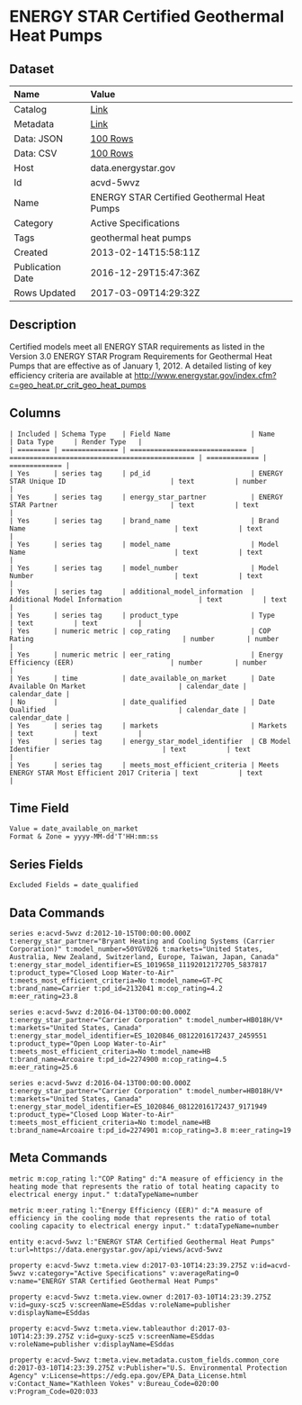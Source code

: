 # ENERGY STAR Certified Geothermal Heat Pumps

## Dataset

| Name | Value |
| :--- | :---- |
| Catalog | [Link](https://catalog.data.gov/dataset/energy-star-certified-geothermal-heat-pumps) |
| Metadata | [Link](https://data.energystar.gov/api/views/acvd-5wvz) |
| Data: JSON | [100 Rows](https://data.energystar.gov/api/views/acvd-5wvz/rows.json?max_rows=100) |
| Data: CSV | [100 Rows](https://data.energystar.gov/api/views/acvd-5wvz/rows.csv?max_rows=100) |
| Host | data.energystar.gov |
| Id | acvd-5wvz |
| Name | ENERGY STAR Certified Geothermal Heat Pumps |
| Category | Active Specifications |
| Tags | geothermal heat pumps |
| Created | 2013-02-14T15:58:11Z |
| Publication Date | 2016-12-29T15:47:36Z |
| Rows Updated | 2017-03-09T14:29:32Z |

## Description

Certified models meet all ENERGY STAR requirements as listed in the Version 3.0 ENERGY STAR Program Requirements for Geothermal Heat Pumps that are effective as of January 1, 2012. A detailed listing of key efficiency criteria are available at http://www.energystar.gov/index.cfm?c=geo_heat.pr_crit_geo_heat_pumps

## Columns

```ls
| Included | Schema Type    | Field Name                    | Name                                           | Data Type     | Render Type   |
| ======== | ============== | ============================= | ============================================== | ============= | ============= |
| Yes      | series tag     | pd_id                         | ENERGY STAR Unique ID                          | text          | number        |
| Yes      | series tag     | energy_star_partner           | ENERGY STAR Partner                            | text          | text          |
| Yes      | series tag     | brand_name                    | Brand Name                                     | text          | text          |
| Yes      | series tag     | model_name                    | Model Name                                     | text          | text          |
| Yes      | series tag     | model_number                  | Model Number                                   | text          | text          |
| Yes      | series tag     | additional_model_information  | Additional Model Information                   | text          | text          |
| Yes      | series tag     | product_type                  | Type                                           | text          | text          |
| Yes      | numeric metric | cop_rating                    | COP Rating                                     | number        | number        |
| Yes      | numeric metric | eer_rating                    | Energy Efficiency (EER)                        | number        | number        |
| Yes      | time           | date_available_on_market      | Date Available On Market                       | calendar_date | calendar_date |
| No       |                | date_qualified                | Date Qualified                                 | calendar_date | calendar_date |
| Yes      | series tag     | markets                       | Markets                                        | text          | text          |
| Yes      | series tag     | energy_star_model_identifier  | CB Model Identifier                            | text          | text          |
| Yes      | series tag     | meets_most_efficient_criteria | Meets ENERGY STAR Most Efficient 2017 Criteria | text          | text          |
```

## Time Field

```ls
Value = date_available_on_market
Format & Zone = yyyy-MM-dd'T'HH:mm:ss
```

## Series Fields

```ls
Excluded Fields = date_qualified
```

## Data Commands

```ls
series e:acvd-5wvz d:2012-10-15T00:00:00.000Z t:energy_star_partner="Bryant Heating and Cooling Systems (Carrier Corporation)" t:model_number=50YGV026 t:markets="United States, Australia, New Zealand, Switzerland, Europe, Taiwan, Japan, Canada" t:energy_star_model_identifier=ES_1019658_11192012172705_5837817 t:product_type="Closed Loop Water-to-Air" t:meets_most_efficient_criteria=No t:model_name=GT-PC t:brand_name=Carrier t:pd_id=2132041 m:cop_rating=4.2 m:eer_rating=23.8

series e:acvd-5wvz d:2016-04-13T00:00:00.000Z t:energy_star_partner="Carrier Corporation" t:model_number=HB018H/V* t:markets="United States, Canada" t:energy_star_model_identifier=ES_1020846_08122016172437_2459551 t:product_type="Open Loop Water-to-Air" t:meets_most_efficient_criteria=No t:model_name=HB t:brand_name=Arcoaire t:pd_id=2274900 m:cop_rating=4.5 m:eer_rating=25.6

series e:acvd-5wvz d:2016-04-13T00:00:00.000Z t:energy_star_partner="Carrier Corporation" t:model_number=HB018H/V* t:markets="United States, Canada" t:energy_star_model_identifier=ES_1020846_08122016172437_9171949 t:product_type="Closed Loop Water-to-Air" t:meets_most_efficient_criteria=No t:model_name=HB t:brand_name=Arcoaire t:pd_id=2274901 m:cop_rating=3.8 m:eer_rating=19
```

## Meta Commands

```ls
metric m:cop_rating l:"COP Rating" d:"A measure of efficiency in the heating mode that represents the ratio of total heating capacity to electrical energy input." t:dataTypeName=number

metric m:eer_rating l:"Energy Efficiency (EER)" d:"A measure of efficiency in the cooling mode that represents the ratio of total cooling capacity to electrical energy input." t:dataTypeName=number

entity e:acvd-5wvz l:"ENERGY STAR Certified Geothermal Heat Pumps" t:url=https://data.energystar.gov/api/views/acvd-5wvz

property e:acvd-5wvz t:meta.view d:2017-03-10T14:23:39.275Z v:id=acvd-5wvz v:category="Active Specifications" v:averageRating=0 v:name="ENERGY STAR Certified Geothermal Heat Pumps"

property e:acvd-5wvz t:meta.view.owner d:2017-03-10T14:23:39.275Z v:id=guxy-scz5 v:screenName=ESddas v:roleName=publisher v:displayName=ESddas

property e:acvd-5wvz t:meta.view.tableauthor d:2017-03-10T14:23:39.275Z v:id=guxy-scz5 v:screenName=ESddas v:roleName=publisher v:displayName=ESddas

property e:acvd-5wvz t:meta.view.metadata.custom_fields.common_core d:2017-03-10T14:23:39.275Z v:Publisher="U.S. Environmental Protection Agency" v:License=https://edg.epa.gov/EPA_Data_License.html v:Contact_Name="Kathleen Vokes" v:Bureau_Code=020:00 v:Program_Code=020:033
```